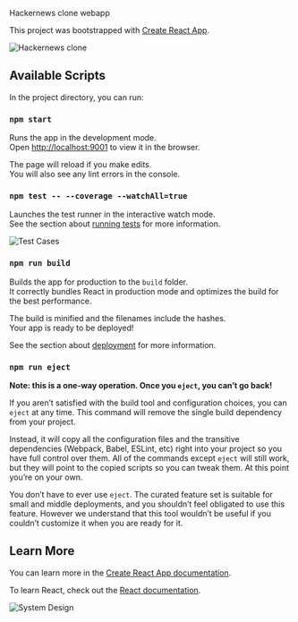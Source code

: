 Hackernews clone webapp

This project was bootstrapped with [Create React App](https://github.com/facebook/create-react-app).

<img src="https://1.bp.blogspot.com/-Y8B3K_dpjCM/XwDfZOtCofI/AAAAAAAAA6I/Q7o9_fJLe1EZUKRmDHdYB_0wO5KVGDe9gCK4BGAsYHg/s3306/screencapture-marvelous-capitol-reef-73968-herokuapp-2020-07-04-20_13_45.png" raw=true alt="Hackernews clone" style="margin-right: 10px;" />


## Available Scripts

In the project directory, you can run:

### `npm start`

Runs the app in the development mode.<br />
Open [http://localhost:9001](http://localhost:9001) to view it in the browser.

The page will reload if you make edits.<br />
You will also see any lint errors in the console.

### `npm test -- --coverage --watchAll=true`

Launches the test runner in the interactive watch mode.<br />
See the section about [running tests](https://facebook.github.io/create-react-app/docs/running-tests) for more information.

<img src="https://1.bp.blogspot.com/-5EQZn7xfTdQ/XwDfYwkvr-I/AAAAAAAAA6E/3gqZqoioX3Mmun0v4knb_E3w4l4bzyqUwCK4BGAsYHg/s2880/screencapture-file-Users-varun-Desktop-shravan-hackernews-coverage-index-html-2020-07-05-01_04_37.png" raw=true alt="Test Cases" style="margin-right: 10px;" />

### `npm run build`

Builds the app for production to the `build` folder.<br />
It correctly bundles React in production mode and optimizes the build for the best performance.

The build is minified and the filenames include the hashes.<br />
Your app is ready to be deployed!

See the section about [deployment](https://facebook.github.io/create-react-app/docs/deployment) for more information.

### `npm run eject`

**Note: this is a one-way operation. Once you `eject`, you can’t go back!**

If you aren’t satisfied with the build tool and configuration choices, you can `eject` at any time. This command will remove the single build dependency from your project.

Instead, it will copy all the configuration files and the transitive dependencies (Webpack, Babel, ESLint, etc) right into your project so you have full control over them. All of the commands except `eject` will still work, but they will point to the copied scripts so you can tweak them. At this point you’re on your own.

You don’t have to ever use `eject`. The curated feature set is suitable for small and middle deployments, and you shouldn’t feel obligated to use this feature. However we understand that this tool wouldn’t be useful if you couldn’t customize it when you are ready for it.

## Learn More

You can learn more in the [Create React App documentation](https://facebook.github.io/create-react-app/docs/getting-started).

To learn React, check out the [React documentation](https://reactjs.org/).


<img src="https://1.bp.blogspot.com/-Y6nyHBkurKE/XwDmTHDCOLI/AAAAAAAAA7c/1LQ_lGE0bzogSadlT4MCz9IZJ53AFaOHACK4BGAsYHg/s1388/Screenshot%2B2020-07-05%2Bat%2B1.56.48%2BAM.png" raw=true alt="System Design" style="margin-right: 10px;" />




